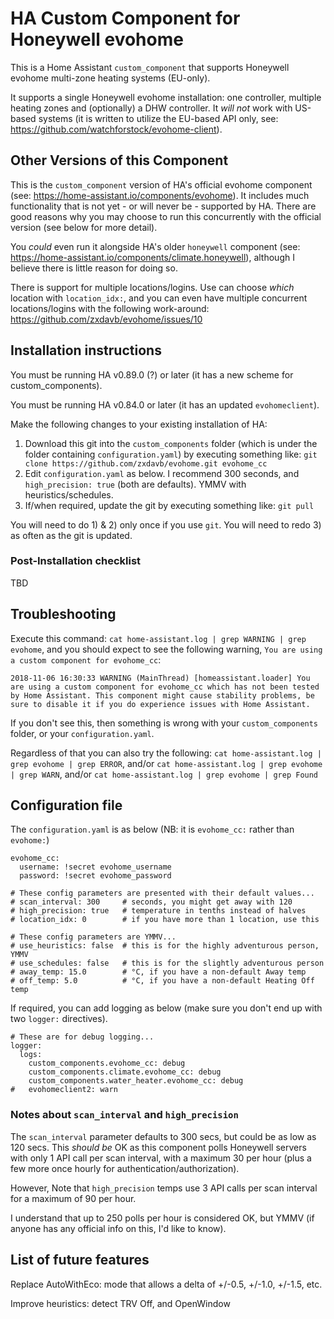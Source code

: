# HA Custom Component for Honeywell evohome

This is a Home Assistant `custom_component` that supports Honeywell evohome multi-zone heating systems (EU-only).

It supports a single Honeywell evohome installation: one controller, multiple heating zones and (optionally) a DHW controller.  It _will not_ work with US-based systems (it is written to utilize the EU-based API only, see: https://github.com/watchforstock/evohome-client).

## Other Versions of this Component

This is the `custom_component` version of HA's official evohome component (see: https://home-assistant.io/components/evohome).  It includes much functionality that is not yet - or will never be - supported by HA.  There are good reasons why you may choose to run this concurrently with the official version (see below for more detail).

You _could_ even run it alongside HA's older `honeywell` component (see: https://home-assistant.io/components/climate.honeywell), although I believe there is little reason for doing so.

There is support for multiple locations/logins.  Use can choose _which_ location with `location_idx:`, and you can even have multiple concurrent locations/logins with the following work-around: https://github.com/zxdavb/evohome/issues/10

## Installation instructions

You must be running HA v0.89.0 (?) or later (it has a new scheme for custom_components).  

You must be running HA v0.84.0 or later (it has an updated `evohomeclient`).  

Make the following changes to your existing installation of HA:
 1. Download this git into the `custom_components` folder (which is under the folder containing `configuration.yaml`) by executing something like: `git clone https://github.com/zxdavb/evohome.git evohome_cc`
 2. Edit `configuration.yaml` as below.  I recommend 300 seconds, and `high_precision: true` (both are defaults). YMMV with heuristics/schedules.
 3. If/when required, update the git by executing something like: `git pull`
 
You will need to do 1) & 2) only once if you use `git`.  You will need to redo 3) as often as the git is updated.

### Post-Installation checklist

TBD

## Troubleshooting

Execute this command: `cat home-assistant.log | grep WARNING | grep evohome`, and you should expect to see the following warning, `You are using a custom component for evohome_cc`:
```
2018-11-06 16:30:33 WARNING (MainThread) [homeassistant.loader] You are using a custom component for evohome_cc which has not been tested by Home Assistant. This component might cause stability problems, be sure to disable it if you do experience issues with Home Assistant.
```

If you don't see this, then something is wrong with your `custom_components` folder, or your `configuration.yaml`.

Regardless of that you can also try the following:
  `cat home-assistant.log | grep evohome | grep ERROR`, and/or
  `cat home-assistant.log | grep evohome | grep WARN`, and/or
  `cat home-assistant.log | grep evohome | grep Found`

## Configuration file

The `configuration.yaml` is as below (NB: it is `evohome_cc:` rather than `evohome:`)

```
evohome_cc:
  username: !secret evohome_username
  password: !secret evohome_password

# These config parameters are presented with their default values...
# scan_interval: 300     # seconds, you might get away with 120
# high_precision: true   # temperature in tenths instead of halves
# location_idx: 0        # if you have more than 1 location, use this

# These config parameters are YMMV...
# use_heuristics: false  # this is for the highly adventurous person, YMMV
# use_schedules: false   # this is for the slightly adventurous person
# away_temp: 15.0        # °C, if you have a non-default Away temp
# off_temp: 5.0          # °C, if you have a non-default Heating Off temp
```

If required, you can add logging as below (make sure you don't end up with two `logger:` directives).

```
# These are for debug logging...
logger:
  logs:
    custom_components.evohome_cc: debug
    custom_components.climate.evohome_cc: debug
    custom_components.water_heater.evohome_cc: debug
#   evohomeclient2: warn
```

### Notes about `scan_interval` and `high_precision`

The `scan_interval` parameter defaults to 300 secs, but could be as low as 120 secs.  This _should be_ OK as this component polls Honeywell servers with only 1 API call per scan interval, with a maximum 30 per hour (plus a few more once hourly for authentication/authorization).

However, Note that `high_precision` temps use 3 API calls per scan interval for a maximum of 90 per hour.

I understand that up to 250 polls per hour is considered OK, but YMMV (if anyone has any official info on this, I'd like to know).

## List of future features

Replace AutoWithEco: mode that allows a delta of +/-0.5, +/-1.0, +/-1.5, etc.

Improve heuristics: detect TRV Off, and OpenWindow

